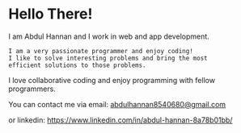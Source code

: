 
# Hello There!

I am Abdul Hannan and I work in web and app development.

    I am a very passionate programmer and enjoy coding!
    I like to solve interesting problems and bring the most
    efficient solutions to those problems.

I love collaborative coding and enjoy programming with fellow programmers. 

You can contact me via email: 
abdulhannan8540680@gmail.com

or linkedin: 
https://www.linkedin.com/in/abdul-hannan-8a78b01bb/

